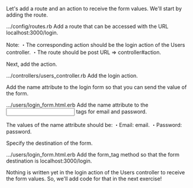Let's add a route and an action to receive the form values.
We'll start by adding the route.
  
.../config/routes.rb
Add a route that can be accessed with the URL localhost:3000/login.
 
Note:
・The corresponding action should be the login action of the Users controller.
・The route should be post URL => controller#action.


Next, add the action.
  
.../controllers/users_controller.rb
Add the login action.


Add the name attribute to the login form so that you can send the value of the form.
  
.../users/login_form.html.erb
Add the name attribute to the <input> tags for email and password.
 
The values of the name attribute should be:
・Email: email.
・Password: password.


Specify the destination of the form.
  
.../users/login_form.html.erb
Add the form_tag method so that the form destination is localhost:3000/login.


Nothing is written yet in the login action of the Users controller to receive the form values. So, we'll add code for that in the next exercise!
